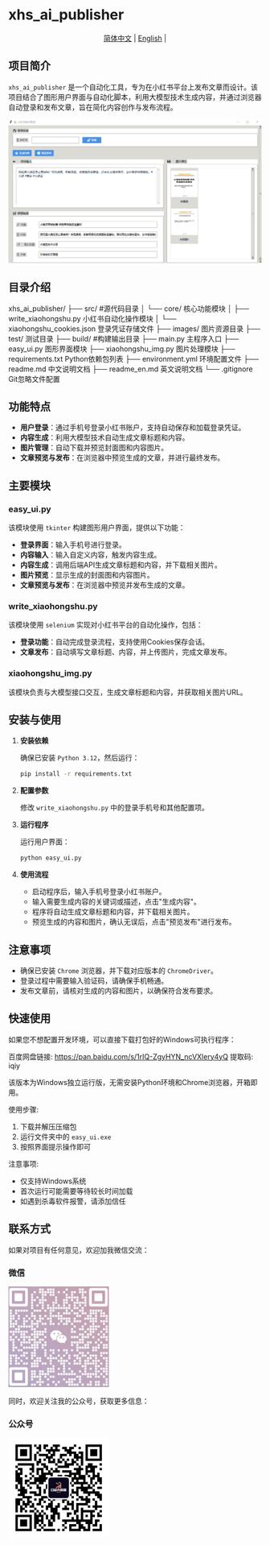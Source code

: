 # xhs_ai_publisher

<p align="center">
  <a href="./readme.md">简体中文</a> |
  <a href="./readme_en.md">English</a> |
</p>

## 项目简介

`xhs_ai_publisher` 是一个自动化工具，专为在小红书平台上发布文章而设计。该项目结合了图形用户界面与自动化脚本，利用大模型技术生成内容，并通过浏览器自动登录和发布文章，旨在简化内容创作与发布流程。

![软件界面效果](./images/ui.png)

## 目录介绍
xhs_ai_publisher/
├── src/                    #源代码目录
│   └── core/               核心功能模块
│       ├── write_xiaohongshu.py     小红书自动化操作模块
│       └── xiaohongshu_cookies.json  登录凭证存储文件
├── images/                 图片资源目录
├── test/                    测试目录
├── build/                  #构建输出目录
├── main.py                  主程序入口
├── easy_ui.py             图形界面模块
├── xiaohongshu_img.py     图片处理模块
├── requirements.txt       Python依赖包列表
├── environment.yml         环境配置文件
├── readme.md              中文说明文档
├── readme_en.md          英文说明文档
└── .gitignore             Git忽略文件配置



## 功能特点

- **用户登录**：通过手机号登录小红书账户，支持自动保存和加载登录凭证。
- **内容生成**：利用大模型技术自动生成文章标题和内容。
- **图片管理**：自动下载并预览封面图和内容图片。
- **文章预览与发布**：在浏览器中预览生成的文章，并进行最终发布。

## 主要模块

### easy_ui.py

该模块使用 `tkinter` 构建图形用户界面，提供以下功能：

- **登录界面**：输入手机号进行登录。
- **内容输入**：输入自定义内容，触发内容生成。
- **内容生成**：调用后端API生成文章标题和内容，并下载相关图片。
- **图片预览**：显示生成的封面图和内容图片。
- **文章预览与发布**：在浏览器中预览并发布生成的文章。

### write_xiaohongshu.py

该模块使用 `selenium` 实现对小红书平台的自动化操作，包括：

- **登录功能**：自动完成登录流程，支持使用Cookies保存会话。
- **文章发布**：自动填写文章标题、内容，并上传图片，完成文章发布。

### xiaohongshu_img.py

该模块负责与大模型接口交互，生成文章标题和内容，并获取相关图片URL。

## 安装与使用

1. **安装依赖**

   确保已安装 `Python 3.12`，然后运行：

   ```bash
   pip install -r requirements.txt
   ```

2. **配置参数**

   修改 `write_xiaohongshu.py` 中的登录手机号和其他配置项。

3. **运行程序**

   运行用户界面：

   ```bash
   python easy_ui.py
   ```

4. **使用流程**

   - 启动程序后，输入手机号登录小红书账户。
   - 输入需要生成内容的关键词或描述，点击"生成内容"。
   - 程序将自动生成文章标题和内容，并下载相关图片。
   - 预览生成的内容和图片，确认无误后，点击"预览发布"进行发布。

## 注意事项

- 确保已安装 `Chrome` 浏览器，并下载对应版本的 `ChromeDriver`。
- 登录过程中需要输入验证码，请确保手机畅通。
- 发布文章前，请核对生成的内容和图片，以确保符合发布要求。

## 快速使用

如果您不想配置开发环境，可以直接下载打包好的Windows可执行程序：

百度网盘链接: https://pan.baidu.com/s/1rIQ-ZgyHYN_ncVXlery4yQ
提取码: iqiy

该版本为Windows独立运行版，无需安装Python环境和Chrome浏览器，开箱即用。

使用步骤:
1. 下载并解压压缩包
2. 运行文件夹中的 `easy_ui.exe`
3. 按照界面提示操作即可

注意事项:
- 仅支持Windows系统
- 首次运行可能需要等待较长时间加载
- 如遇到杀毒软件报警，请添加信任

## 联系方式
如果对项目有任何意见，欢迎加我微信交流：

### 微信
<img src="images/wechat_qr.jpg" width="200" height="200">

同时，欢迎关注我的公众号，获取更多信息：

### 公众号
<img src="images/mp_qr.jpg" width="200" height="200">
